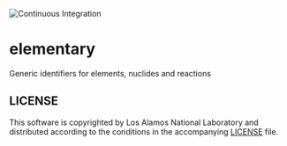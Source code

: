 ![Continuous Integration](https://github.com/njoy/elementary/workflows/Continuous%20Integration/badge.svg)

# elementary
Generic identifiers for elements, nuclides and reactions

## LICENSE
This software is copyrighted by Los Alamos National Laboratory and distributed
according to the conditions in the accompanying [LICENSE](LICENSE) file. 
